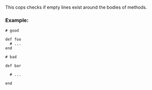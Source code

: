 This cops checks if empty lines exist around the bodies of methods.

### Example:

    # good

    def foo
      # ...
    end

    # bad

    def bar

      # ...

    end